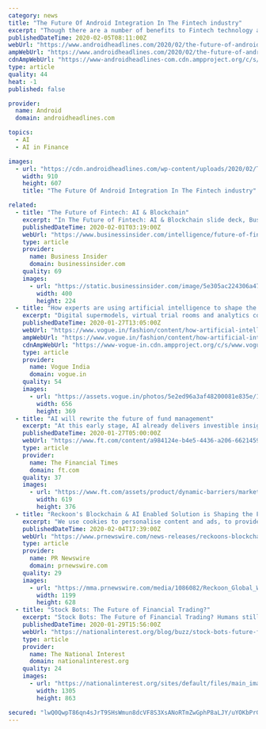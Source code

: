 ```yaml
---
category: news
title: "The Future Of Android Integration In The Fintech industry"
excerpt: "Though there are a number of benefits to Fintech technology and the effect that it has had on the market, it is also important to note that this style of financial payment will require further development in security. With Visa and a number of other companies using Ai and other technologies to create a highly secure two-step verification ..."
publishedDateTime: 2020-02-05T08:11:00Z
webUrl: "https://www.androidheadlines.com/2020/02/the-future-of-android-integration-in-the-fintech-industry.html"
ampWebUrl: "https://www.androidheadlines.com/2020/02/the-future-of-android-integration-in-the-fintech-industry.html/amp"
cdnAmpWebUrl: "https://www-androidheadlines-com.cdn.ampproject.org/c/s/www.androidheadlines.com/2020/02/the-future-of-android-integration-in-the-fintech-industry.html/amp"
type: article
quality: 44
heat: -1
published: false

provider:
  name: Android
  domain: androidheadlines.com

topics:
  - AI
  - AI in Finance

images:
  - url: "https://cdn.androidheadlines.com/wp-content/uploads/2020/02/Trading-analysis-forex-chart-image-1.jpg"
    width: 910
    height: 607
    title: "The Future Of Android Integration In The Fintech industry"

related:
  - title: "The Future of Fintech: AI & Blockchain"
    excerpt: "In The Future of Fintech: AI & Blockchain slide deck, Business Insider Intelligence explores the opportunities and hurdles of adopting the two technologies within financial services."
    publishedDateTime: 2020-02-01T03:19:00Z
    webUrl: "https://www.businessinsider.com/intelligence/future-of-fintech-ai-and-blockchain?IR=T&itm_source=businessinsider&itm_medium=content_marketing&itm_campaign=content_marketing_leadgen_link&itm_content=leadgen_teaser&itm_term=leadgen_teaser-the-future-of-fintech-ai-and-blockchain&vertical=fintech"
    type: article
    provider:
      name: Business Insider
      domain: businessinsider.com
    quality: 69
    images:
      - url: "https://static.businessinsider.com/image/5e305ac224306a476129d512"
        width: 400
        height: 224
  - title: "How experts are using artificial intelligence to shape the future of fashion"
    excerpt: "Digital supermodels, virtual trial rooms and analytics could possibly change the way we shop in the future. In the age of artificial intelligence, analytics and big data—which collectively translate unstructured data to meaningful solutions, trends and patterns—how does the fashion industry keep up? For instance, excess stock arises from ..."
    publishedDateTime: 2020-01-27T13:05:00Z
    webUrl: "https://www.vogue.in/fashion/content/how-artificial-intelligence-ai-can-shape-future-of-fashion"
    ampWebUrl: "https://www.vogue.in/fashion/content/how-artificial-intelligence-ai-can-shape-future-of-fashion?amp"
    cdnAmpWebUrl: "https://www-vogue-in.cdn.ampproject.org/c/s/www.vogue.in/fashion/content/how-artificial-intelligence-ai-can-shape-future-of-fashion?amp"
    type: article
    provider:
      name: Vogue India
      domain: vogue.in
    quality: 54
    images:
      - url: "https://assets.vogue.in/photos/5e2ed96a3af48200081e835e/16:9/w_1920,c_limit/f.jpg"
        width: 656
        height: 369
  - title: "AI will rewrite the future of fund management"
    excerpt: "At this early stage, AI already delivers investible insights, superior client experience and lower unit cost. Sign up to the weekly FTfm newsletter and receive the best of the FT’s asset management coverage delivered to your inbox every Monday morning. It is set to disrupt fund management and unleash a winner-takes-all dynamic, as seen in ..."
    publishedDateTime: 2020-01-27T05:00:00Z
    webUrl: "https://www.ft.com/content/a984124e-b4e5-4436-a206-6621459b57f4"
    type: article
    provider:
      name: The Financial Times
      domain: ft.com
    quality: 37
    images:
      - url: "https://www.ft.com/assets/product/dynamic-barriers/markets.jpg"
        width: 619
        height: 376
  - title: "Reckoon's Blockchain & AI Enabled Solution is Shaping the Future of the Retail Industry"
    excerpt: "We use cookies to personalise content and ads, to provide social media features and to analyse our traffic. We also share information about your use of our site with our social media, advertising and analytics partners."
    publishedDateTime: 2020-02-04T17:39:00Z
    webUrl: "https://www.prnewswire.com/news-releases/reckoons-blockchain--ai-enabled-solution-is-shaping-the-future-of-the-retail-industry-300998820.html"
    type: article
    provider:
      name: PR Newswire
      domain: prnewswire.com
    quality: 29
    images:
      - url: "https://mma.prnewswire.com/media/1086082/Reckoon_Global_WishBasket_Shopping_Protocol.jpg?p=facebook"
        width: 1199
        height: 628
  - title: "Stock Bots: The Future of Financial Trading?"
    excerpt: "Stock Bots: The Future of Financial Trading? Humans still program the algorithms and design their ... They cannot think or feel, and despite the hype around machine learning, it’s still contentious and complicated to describe them as intelligent. Like human traders, however, they make decisions, observe others making decisions, and adjust ..."
    publishedDateTime: 2020-01-29T15:56:00Z
    webUrl: "https://nationalinterest.org/blog/buzz/stock-bots-future-financial-trading-117806"
    type: article
    provider:
      name: The National Interest
      domain: nationalinterest.org
    quality: 24
    images:
      - url: "https://nationalinterest.org/sites/default/files/main_images/sdfgg.jpg"
        width: 1305
        height: 863

secured: "lwQ0QwpT86qn4sJrT9SHsWmun8dcVF8S3XsANoRTmZwGphP8aLJY/uYOKbPrG1iA36fmDvTQyMplTuNLWJdCsmbpgvRBOboA5XUWe6jhTyefWrcRGIME9oocGDi+wDlmdKnTOZXa60cdYK1Cc5QTYvVUo7s5jUaeahYy5OPh1O0VT+mGvVil2qZnOZARBtSa//FD2669ujMOgyU18fQKqtKcH3Ni0rMrmiQim8egiLOTG41TXJFBhIg41/rixcuuFD7VziyFDws5tiiVwgnVQT2au8uZ+wpkbswZtY93183BoYK2eAEPmROgoqkgHYoDWDdYsJJIxiBhNSPh6xcZGRL3M1C5pp5N/OE+tvvHRWWaQr7iicnrcYYWne27fsuBlFVP3lFZyg1TxnwnydOMk83kkeUlNoVDrdyIx0M3grU2+HEEj/PLHVErFyHmjISlkrxyqSN3sgE6Xbt8gI9yJJMG3n1w+PLssw8/pI3Tv8Y=;gVSYl9ukrvR/23k4rdmkaA=="
---
```


